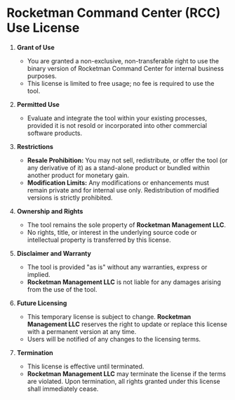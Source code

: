 # Rocketman Command Center (RCC) Use License

1. **Grant of Use**  
   - You are granted a non-exclusive, non-transferable right to use the binary version of Rocketman Command Center for internal business purposes.  
   - This license is limited to free usage; no fee is required to use the tool.

2. **Permitted Use**  
   - Evaluate and integrate the tool within your existing processes, provided it is not resold or incorporated into other commercial software products.

3. **Restrictions**  
   - **Resale Prohibition:** You may not sell, redistribute, or offer the tool (or any derivative of it) as a stand-alone product or bundled within another product for monetary gain.  
   - **Modification Limits:** Any modifications or enhancements must remain private and for internal use only. Redistribution of modified versions is strictly prohibited.

4. **Ownership and Rights**  
   - The tool remains the sole property of **Rocketman Management LLC**.  
   - No rights, title, or interest in the underlying source code or intellectual property is transferred by this license.

5. **Disclaimer and Warranty**  
   - The tool is provided "as is" without any warranties, express or implied.  
   - **Rocketman Management LLC** is not liable for any damages arising from the use of the tool.

6. **Future Licensing**  
   - This temporary license is subject to change. **Rocketman Management LLC** reserves the right to update or replace this license with a permanent version at any time.
   - Users will be notified of any changes to the licensing terms.

7. **Termination**  
   - This license is effective until terminated.  
   - **Rocketman Management LLC** may terminate the license if the terms are violated. Upon termination, all rights granted under this license shall immediately cease.
